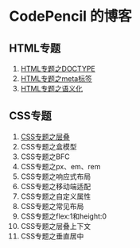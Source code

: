 # CodePencil 的博客

## HTML专题
1. [HTML专题之DOCTYPE](https://github.com/wjw020206/Blog/issues/1)
2. [HTML专题之meta标签](https://github.com/wjw020206/Blog/issues/2)
3. [HTML专题之语义化](https://github.com/wjw020206/Blog/issues/3)

## CSS专题
1. [CSS专题之层叠](https://github.com/wjw020206/blog/issues/4)
2. CSS专题之盒模型
3. CSS专题之BFC
4. CSS专题之px、em、rem
5. CSS专题之响应式布局
6. CSS专题之移动端适配
7. CSS专题之自定义属性
8. CSS专题之常见布局
9. CSS专题之flex:1和height:0
10. CSS专题之层叠上下文
11. CSS专题之垂直居中